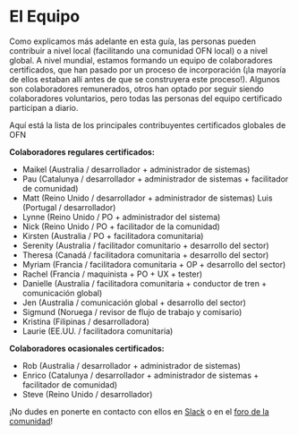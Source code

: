 # El Equipo

Como explicamos más adelante en esta guía, las personas pueden contribuir a nivel local \(facilitando una comunidad OFN local\) o a nivel global. A nivel mundial, estamos formando un equipo de colaboradores certificados, que han pasado por un proceso de incorporación \(¡la mayoría de ellos estaban allí antes de que se construyera este proceso!\). Algunos son colaboradores remunerados, otros han optado por seguir siendo colaboradores voluntarios, pero todas las personas del equipo certificado participan a diario. 

Aquí está la lista de los principales contribuyentes certificados globales de OFN

**Colaboradores regulares certificados:**

* Maikel \(Australia / desarrollador + administrador de sistemas\) 
* Pau \(Catalunya / desarrollador + administrador de sistemas + facilitador de comunidad\) 
* Matt \(Reino Unido / desarrollador + administrador de sistemas\) Luis \(Portugal / desarrollador\) 
* Lynne \(Reino Unido / PO + administrador del sistema\) 
* Nick \(Reino Unido / PO + facilitador de la comunidad\) 
* Kirsten \(Australia / PO + facilitadora comunitaria\) 
* Serenity \(Australia / facilitador comunitario + desarrollo del sector\) 
* Theresa \(Canadá / facilitadora comunitaria + desarrollo del sector\) 
* Myriam \(Francia / facilitadora comunitaria + OP + desarrollo del sector\) 
* Rachel \(Francia / maquinista + PO + UX + tester\) 
* Danielle \(Australia / facilitadora comunitaria + conductor de tren + comunicación global\) 
* Jen \(Australia / comunicación global + desarrollo del sector\) 
* Sigmund \(Noruega / revisor de flujo de trabajo y comisario\) 
* Kristina \(Filipinas / desarrolladora\) 
* Laurie \(EE.UU. / facilitadora comunitaria\)

**Colaboradores ocasionales certificados:** 

* Rob \(Australia / desarrollador + administrador de sistemas\) 
* Enrico \(Catalunya / desarrollador + administrador de sistemas + facilitador de comunidad\) 
* Steve \(Reino Unido / desarrollador\)

¡No dudes en ponerte en contacto con ellos en [Slack](https://app.slack.com/client/T02G54U79/D01AMG9678D/user_profile/U4M17H83Y) o en el [foro de la comunidad](https://community.openfoodnetwork.org/)!

